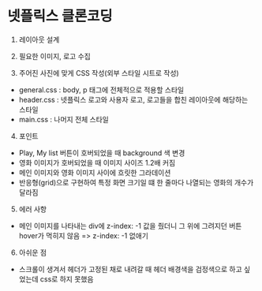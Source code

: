 # 넷플릭스 클론코딩

1. 레이아웃 설계

2. 필요한 이미지, 로고 수집

3. 주어진 사진에 맞게 CSS 작성(외부 스타일 시트로 작성)

- general.css : body, p 태그에 전체적으로 적용할 스타일
- header.css : 넷플릭스 로고와 사용자 로고, 로고들을 합친 레이아웃에 해당하는 스타일
- main.css : 나머지 전체 스타일

4. 포인트

- Play, My list 버튼이 호버되었을 때 background 색 변경
- 영화 이미지가 호버되었을 때 이미지 사이즈 1.2배 커짐
- 메인 이미지와 영화 이미지 사이에 흐릿한 그라데이션
- 반응형(grid)으로 구현하여 특정 화면 크기일 떄 한 줄마다 나열되는 영화의 개수가 달라짐

5. 에러 사항

- 메인 이미지를 나타내는 div에 z-index: -1 값을 줬더니 그 위에 그려지던 버튼 hover가 먹히지 않음
  => z-index: -1 없애기

6. 아쉬운 점

- 스크롤이 생겨서 헤더가 고정된 채로 내려갈 때 헤더 배경색을 검정색으로 하고 싶었는데 css로 하지 못했음
